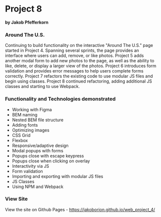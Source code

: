# Project 8

**by Jakob Pfefferkorn**

### Around The U.S.

Continuing to build functionality on the interactive "Around The U.S." page started in Project 4. Spanning several sprints, the page provides an interface where users can add, remove, or like photos. Project 5 adds another modal form to add new photos to the page, as well as the ability to like, delete, or display a larger view of the photos. Project 6 introduces form validation and provides error messages to help users complete forms correctly. Project 7 refactors the existing code to use modular JS files and begin using classes. Project 8 continued refactoring, adding additional JS classes and starting to use Webpack.

### Functionality and Technologies demonstrated

* Working with Figma
* BEM naming
* Nested BEM file structure
* Adding fonts
* Optimizing images
* CSS Grid
* Flexbox
* Responsive/adaptive design
* Modal popups with forms
* Popups close with escape keypress
* Popups close when clicking on overlay
* Interactivity via JS
* Form validation
* Importing and exporting with modular JS files
* JS Classes
* Using NPM and Webpack

### View Site

View the site on Github Pages - https://jakoborion.github.io/web_project_4/

